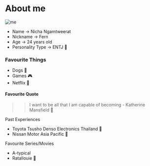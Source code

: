 # About me
![me](<img src="me.jpg" width="20px"/>)
* Name -> Nicha Ngamtweerat
* Nickname -> Fern
* Age -> 24 years old
* Personality Type -> ENTJ :chicken:

### Favourite Things 
* Dogs :dog:
* Games :video_game:
* Netflix :movie_camera:

#### Favourite Quote
>> I want to be all that I am capable of becoming - Katherine Mansfield :gift_heart:

Past Experiences
* Toyota Tsusho Denso Electronics Thailand :car:
* Nissan Motor Asia Pacific :blue_car:

Favourite Series/Movies
* A-typical
* Ratallouie :rat:

